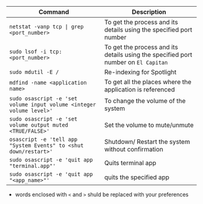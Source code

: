 Command | Description
--------|------------
`netstat -vanp tcp \| grep <port_number> ` | To get the process and its details using the specified port number
`sudo lsof -i tcp:<port_number>` | To get the process and its details using the specified port number on `El Capitan`
`sudo mdutil -E /` | Re-indexing for Spotlight
`mdfind -name <application name>` | To get all the places where the application is referenced
`sudo osascript -e 'set volume input volume <integer volume level>'` | To change the volume of the system
`sudo osascript -e 'set volume output muted <TRUE/FALSE>'` | Set the volume to mute/unmute
`osascript -e 'tell app "System Events" to <shut down/restart>'` | Shutdown/ Restart the system without confirmation
`sudo osascript -e 'quit app "terminal.app"'` | Quits terminal app
`sudo osascript -e 'quit app "<app_name>"'` | quits the specified app





* words enclosed with `<` and `>` shuld be replaced with your preferences
